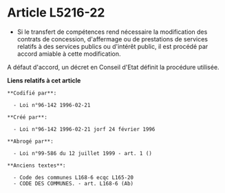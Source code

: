 # Article L5216-22

- Si le transfert de compétences rend nécessaire la modification des contrats de concession, d'affermage ou de prestations de
services relatifs à des services publics ou d'intérêt public, il est procédé par accord amiable à cette modification.

A défaut d'accord, un décret en Conseil d'Etat définit la procédure utilisée.

**Liens relatifs à cet article**

	**Codifié par**:

	  - Loi n°96-142 1996-02-21

	**Créé par**:

	  - Loi n°96-142 1996-02-21 jorf 24 février 1996

	**Abrogé par**:

	  - Loi n°99-586 du 12 juillet 1999 - art. 1 ()

	**Anciens textes**:

	  - Code des communes L168-6 ecqc L165-20
	  - CODE DES COMMUNES. - art. L168-6 (Ab)
